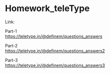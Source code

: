 # Homework_teleType
Link:

Part-1
<br>
https://teletype.in/@definem/questions_answers

Part-2
<br>
https://teletype.in/@definem/questions_answers2

Part-3
<br>
https://teletype.in/@definem/questions_answers3
